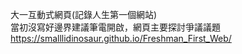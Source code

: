大一互動式網頁(記錄人生第一個網站)
<br>
當初沒寫好邊界建議筆電開啟，網頁主要探討爭議議題<br>
https://smalllidinosaur.github.io/Freshman_First_Web/
